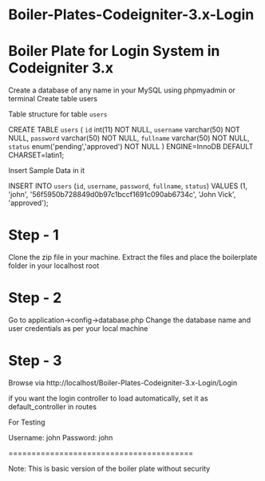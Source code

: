 # Boiler-Plates-Codeigniter-3.x-Login
Boiler Plate for Login System in Codeigniter 3.x 
=================================================

Create a database of any name in your MySQL using phpmyadmin or terminal
Create table users 


Table structure for table `users`

CREATE TABLE `users` (
  `id` int(11) NOT NULL,
  `username` varchar(50) NOT NULL,
  `password` varchar(50) NOT NULL,
  `fullname` varchar(50) NOT NULL,
  `status` enum('pending','approved') NOT NULL
) ENGINE=InnoDB DEFAULT CHARSET=latin1;

Insert Sample Data in it

INSERT INTO `users` (`id`, `username`, `password`, `fullname`, `status`) VALUES
(1, 'john', '56f5950b728849d0b97c1bccf1691c090ab6734c', 'John Vick', 'approved');

# Step - 1

Clone the zip file in your machine. Extract the files and place the boilerplate folder in your localhost root

# Step - 2

Go to application->config->database.php
Change the database name and user credentials as per your local machine

# Step - 3
Browse via http://localhost/Boiler-Plates-Codeigniter-3.x-Login/Login

if you want the login controller to load automatically, set it as default_controller in routes

For Testing

Username: john
Password: john

========================================

Note: This is basic version of the boiler plate without security 
